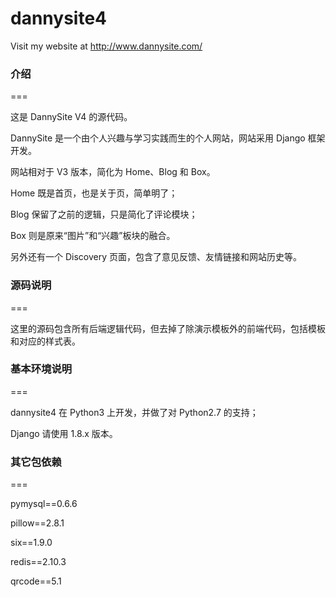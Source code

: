 dannysite4
=========

Visit my website at http://www.dannysite.com/


### 介绍
===

这是 DannySite V4 的源代码。

DannySite 是一个由个人兴趣与学习实践而生的个人网站，网站采用 Django 框架开发。

网站相对于 V3 版本，简化为 Home、Blog 和 Box。

Home 既是首页，也是关于页，简单明了；

Blog 保留了之前的逻辑，只是简化了评论模块；

Box 则是原来“图片”和“兴趣”板块的融合。

另外还有一个 Discovery 页面，包含了意见反馈、友情链接和网站历史等。

### 源码说明
===

这里的源码包含所有后端逻辑代码，但去掉了除演示模板外的前端代码，包括模板和对应的样式表。

### 基本环境说明
===

dannysite4 在 Python3 上开发，并做了对 Python2.7 的支持；

Django 请使用 1.8.x 版本。

### 其它包依赖
===

pymysql==0.6.6

pillow==2.8.1

six==1.9.0

redis==2.10.3

qrcode==5.1
